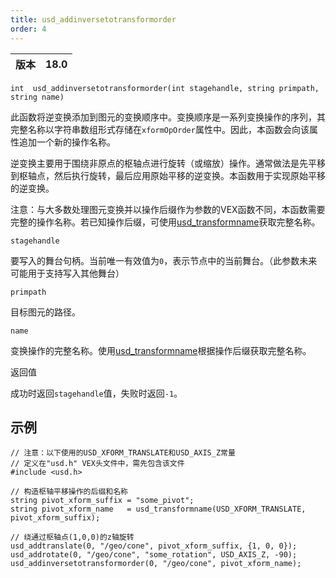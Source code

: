 ```yaml
---
title: usd_addinversetotransformorder
order: 4
---
```


| 版本 | 18.0 |
| --- | --- |

`int  usd_addinversetotransformorder(int stagehandle, string primpath, string name)`

此函数将逆变换添加到图元的变换顺序中。变换顺序是一系列变换操作的序列，其完整名称以字符串数组形式存储在`xformOpOrder`属性中。因此，本函数会向该属性追加一个新的操作名称。

逆变换主要用于围绕非原点的枢轴点进行旋转（或缩放）操作。通常做法是先平移到枢轴点，然后执行旋转，最后应用原始平移的逆变换。本函数用于实现原始平移的逆变换。

注意：与大多数处理图元变换并以操作后缀作为参数的VEX函数不同，本函数需要完整的操作名称。若已知操作后缀，可使用[usd_transformname](./usd_transformname "构造变换操作的完整名称")获取完整名称。

`stagehandle`

要写入的舞台句柄。当前唯一有效值为`0`，表示节点中的当前舞台。（此参数未来可能用于支持写入其他舞台）

`primpath`

目标图元的路径。

`name`

变换操作的完整名称。使用[usd_transformname](./usd_transformname "构造变换操作的完整名称")根据操作后缀获取完整名称。

返回值

成功时返回`stagehandle`值，失败时返回`-1`。

## 示例

```vex
// 注意：以下使用的USD_XFORM_TRANSLATE和USD_AXIS_Z常量
// 定义在"usd.h" VEX头文件中，需先包含该文件
#include <usd.h>

// 构造枢轴平移操作的后缀和名称
string pivot_xform_suffix = "some_pivot";
string pivot_xform_name   = usd_transformname(USD_XFORM_TRANSLATE, pivot_xform_suffix);

// 绕通过枢轴点(1,0,0)的z轴旋转
usd_addtranslate(0, "/geo/cone", pivot_xform_suffix, {1, 0, 0});
usd_addrotate(0, "/geo/cone", "some_rotation", USD_AXIS_Z, -90);
usd_addinversetotransformorder(0, "/geo/cone", pivot_xform_name);

```
